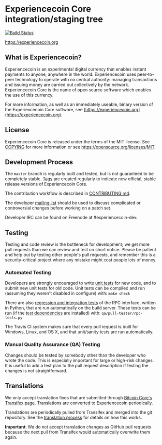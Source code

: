 Experiencecoin Core integration/staging tree
=====================================

[![Build Status](https://travis-ci.org/experiencecoin/experiencecoin.svg?branch=0.13-dev)](https://travis-ci.org/experiencecoin/experiencecoin)

https://experiencecoin.org

What is Experiencecoin?
----------------

Experiencecoin is an experimental digital currency that enables instant payments to
anyone, anywhere in the world. Experiencecoin uses peer-to-peer technology to operate
with no central authority: managing transactions and issuing money are carried
out collectively by the network. Experiencecoin Core is the name of open source
software which enables the use of this currency.

For more information, as well as an immediately useable, binary version of
the Experiencecoin Core software, see [https://experiencecoin.org](https://experiencecoin.org).

License
-------

Experiencecoin Core is released under the terms of the MIT license. See [COPYING](COPYING) for more
information or see https://opensource.org/licenses/MIT.

Development Process
-------------------

The `master` branch is regularly built and tested, but is not guaranteed to be
completely stable. [Tags](https://github.com/experiencecoin/experiencecoin/tags) are created
regularly to indicate new official, stable release versions of Experiencecoin Core.

The contribution workflow is described in [CONTRIBUTING.md](CONTRIBUTING.md).

The developer [mailing list](https://groups.google.com/forum/#!forum/experiencecoin-development)
should be used to discuss complicated or controversial changes before working
on a patch set.

Developer IRC can be found on Freenode at #experiencecoin-dev.

Testing
-------

Testing and code review is the bottleneck for development; we get more pull
requests than we can review and test on short notice. Please be patient and help out by testing
other people's pull requests, and remember this is a security-critical project where any mistake might cost people
lots of money.

### Automated Testing

Developers are strongly encouraged to write [unit tests](/doc/unit-tests.md) for new code, and to
submit new unit tests for old code. Unit tests can be compiled and run
(assuming they weren't disabled in configure) with: `make check`

There are also [regression and integration tests](/qa) of the RPC interface, written
in Python, that are run automatically on the build server.
These tests can be run (if the [test dependencies](/qa) are installed) with: `qa/pull-tester/rpc-tests.py`

The Travis CI system makes sure that every pull request is built for Windows, Linux, and OS X, and that unit/sanity tests are run automatically.

### Manual Quality Assurance (QA) Testing

Changes should be tested by somebody other than the developer who wrote the
code. This is especially important for large or high-risk changes. It is useful
to add a test plan to the pull request description if testing the changes is
not straightforward.

Translations
------------

We only accept translation fixes that are submitted through [Bitcoin Core's Transifex page](https://www.transifex.com/projects/p/bitcoin/).
Translations are converted to Experiencecoin periodically.

Translations are periodically pulled from Transifex and merged into the git repository. See the
[translation process](doc/translation_process.md) for details on how this works.

**Important**: We do not accept translation changes as GitHub pull requests because the next
pull from Transifex would automatically overwrite them again.
